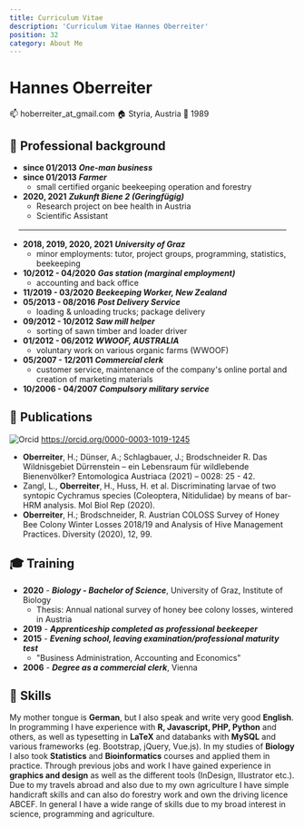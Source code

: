 ```yaml
---
title: Curriculum Vitae
description: 'Curriculum Vitae Hannes Oberreiter'
position: 32
category: About Me
---
```

# Hannes Oberreiter

:mailbox: hoberreiter_at_gmail.com
:house: Styria, Austria
:birthday: 1989

## :construction_worker: Professional background

- **since 01/2013** ***One-man business***
- **since 01/2013** ***Farmer***
  - small certified organic beekeeping operation and forestry
- **2020, 2021**  ***Zukunft Biene 2 (Geringfügig)***
  - Research project on bee health in Austria
  - Scientific Assistant

<hr style="margin: 1rem" />

- **2018, 2019, 2020, 2021** ***University of Graz***
  - minor employments: tutor, project groups, programming, statistics, beekeeping
- **10/2012 - 04/2020** ***Gas station (marginal employment)***
  - accounting and back office
- **11/2019 - 03/2020** ***Beekeeping Worker, New Zealand***
- **05/2013 - 08/2016** ***Post Delivery Service***
  - loading & unloading trucks; package delivery
- **09/2012 - 10/2012** ***Saw mill helper***
  - sorting of sawn timber and loader driver
- **01/2012 - 06/2012** ***WWOOF, AUSTRALIA***
  - voluntary work on various organic farms (WWOOF)
- **05/2007 - 12/2011** ***Commercial clerk***
  - customer service, maintenance of the company's online portal and creation of marketing materials
- **10/2006 - 04/2007** ***Compulsory military service***

## :paperclip: Publications

<div>
  <img alt="Orcid" src="/img/orcid.png" class="inline" style="margin-top: 0rem; margin-bottom: 0rem;" />
  <a class="inline" href=https://orcid.org/0000-0003-1019-1245>
    https://orcid.org/0000-0003-1019-1245
  </a>
</div>

- **Oberreiter**, H.; Dünser, A.; Schlagbauer, J.; Brodschneider R. Das Wildnisgebiet Dürrenstein – ein Lebensraum für wildlebende Bienenvölker? Entomologica Austriaca (2021) – 0028: 25 - 42.
- Zangl, L., **Oberreiter**, H., Huss, H. et al. Discriminating larvae of two syntopic Cychramus species (Coleoptera, Nitidulidae) by means of bar-HRM analysis. Mol Biol Rep (2020).
- **Oberreiter**, H.; Brodschneider, R. Austrian COLOSS Survey of Honey Bee Colony Winter Losses 2018/19 and Analysis of Hive Management Practices. Diversity (2020), 12, 99.

## :mortar_board: Training

- **2020** - ***Biology - Bachelor of Science***, University of Graz, Institute of Biology
  - Thesis: Annual national survey of honey bee colony losses, wintered in Austria
- **2019** - ***Apprenticeship completed as professional beekeeper***
- **2015** - ***Evening school, leaving examination/professional maturity test***
  - "Business Administration, Accounting and Economics"
- **2006** - ***Degree as a commercial clerk***, Vienna

## :memo: Skills

My mother tongue is **German**, but I also speak and write very good **English**. In programming I have experience with **R, Javascript, PHP, Python** and others, as well as typesetting in **LaTeX** and databanks with **MySQL** and various frameworks (eg. Bootstrap, jQuery, Vue.js). In my studies of **Biology** I also took **Statistics** and **Bioinformatics** courses and applied them in practice. Through previous jobs and work I have gained experience in **graphics and design** as well as the different tools (InDesign, Illustrator etc.). Due to my travels abroad and also due to my own agriculture I have simple handicraft skills and can also do forestry work and own the driving licence ABCEF. In general I have a wide range of skills due to my broad interest in science, programming and agriculture.

<markdown-cloud-image url="btree-info/img/hannes" alt="Hannes Oberreiter"></markdown-cloud-image>
